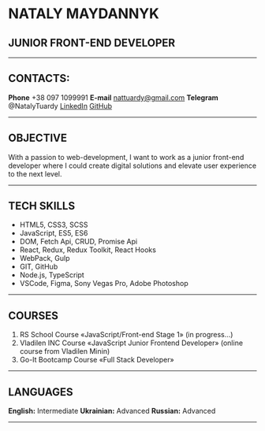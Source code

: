# NATALY MAYDANNYK 

## JUNIOR FRONT-END DEVELOPER
__________________________________________________________________________________

## CONTACTS:

**Phone** +38 097 1099991
**E-mail** nattuardy@gmail.com
**Telegram** @NatalyTuardy
[LinkedIn](https://linkedin.com/in/nataly-maydannyk-b508a31b5)
[GitHub](https://github.com/NatTuardy)
__________________________________________________________________________________

## OBJECTIVE

With a passion to web-development, I want to work as a junior front-end developer where I could create digital solutions and elevate user experience to the next level.
__________________________________________________________________________________

## TECH SKILLS

* HTML5, CSS3, SCSS
* JavaScript, ES5, ES6
* DOM, Fetch Api, CRUD, Promise Api
* React, Redux, Redux Toolkit, React Hooks
* WebPack, Gulp
* GIT, GitHub
* Node.js, TypeScript
* VSCode, Figma, Sony Vegas Pro, Adobe Photoshop
__________________________________________________________________________________

## COURSES

1. RS School Course «JavaScript/Front-end Stage 1» (in progress...)
2. Vladilen INC Course «JavaScript Junior Frontend Developer» (online course from Vladilen Minin)
3. Go-It Bootcamp Course «Full Stack Developer»
__________________________________________________________________________________

## LANGUAGES

**English:** Intermediate
**Ukrainian:** Advanced
**Russian:** Advanced
__________________________________________________________________________________



